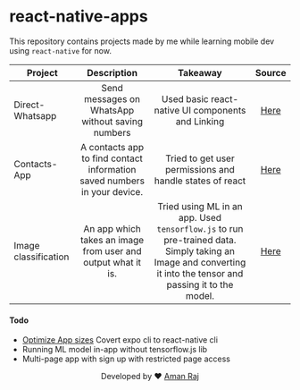 # react-native-apps

This repository contains projects made by me while learning mobile dev using `react-native` for now.

| Project              |                               Description                                |                                                                           Takeaway                                                                            |                                          Source                                           |
| -------------------- | :----------------------------------------------------------------------: | :-----------------------------------------------------------------------------------------------------------------------------------------------------------: | :---------------------------------------------------------------------------------------: |
| Direct-Whatsapp      |             Send messages on WhatsApp without saving numbers             |                                                       Used basic react-native UI components and Linking                                                       |   [Here](https://github.com/AmanRaj1608/react-native-apps/tree/master/contacts-manager)   |
| Contacts-App         | A contacts app to find contact information saved numbers in your device. |                                                   Tried to get user permissions and handle states of react                                                    |   [Here](https://github.com/AmanRaj1608/react-native-apps/tree/master/direct-whatsapp)    |
| Image classification |       An app which takes an image from user and output what it is.       | Tried using ML in an app. Used `tensorflow.js` to run pre-trained data. Simply taking an Image and converting it into the tensor and passing it to the model. | [Here](https://github.com/AmanRaj1608/react-native-apps/tree/master/image-classification) |

#### Todo

- [Optimize App sizes](https://stackoverflow.com/questions/49993006/how-to-reduce-the-size-of-an-expo-react-native-app-on-android) Covert expo cli to react-native cli
- Running ML model in-app without tensorflow.js lib
- Multi-page app with sign up with restricted page access

<p align="center"> Developed by ❤️ <a href="https://amanraj.me">Aman Raj</a>
